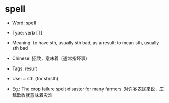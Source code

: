 # spell

- Word: spell

- Type: verb [T]
- Meaning: to have sth, usually sth bad, as a result; to mean sth, usually sth bad
- Chinese: 招致，意味着（通常指坏事）
- Tags: result
- Use: ~ sth (for sb/sth)
- Eg.: The crop failure spelt disaster for many farmers. 对许多农民来说，庄稼歉收就意味着灾难

